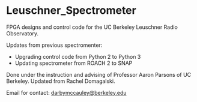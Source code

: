 # Leuschner_Spectrometer

FPGA designs and control code for the UC Berkeley Leuschner Radio Observatory.

Updates from previous spectromenter:
  - Upgrading control code from Python 2 to Python 3
  - Updating spectrometer from ROACH 2 to SNAP

Done under the instruction and advising of Professor Aaron Parsons of UC Berkeley. Updated from Rachel Domagalski.

Email for contact: darbymccauley@berkeley.edu
